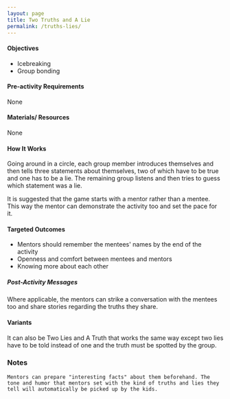 ```yaml
---
layout: page
title: Two Truths and A Lie
permalink: /truths-lies/
---
```



#### Objectives
- Icebreaking
- Group bonding

#### Pre-activity Requirements
None

#### Materials/ Resources
None

#### How It Works
Going around in a circle, each group member introduces themselves and then tells three statements about themselves, two of which have to be true and one has to be a lie. The remaining group listens and then tries to guess which statement was a lie.

It is suggested that the game starts with a mentor rather than a mentee. This way the mentor can demonstrate the activity too and set the pace for it.

#### Targeted Outcomes
- Mentors should remember the mentees' names by the end of the activity
- Openness and comfort between mentees and mentors
- Knowing more about each other

##### Post-Activity Messages
Where applicable, the mentors can strike a conversation with the mentees too and share stories regarding the truths they share.

#### Variants
It can also be Two Lies and A Truth that works the same way except two lies have to be told instead of one and the truth must be spotted by the group.

### Notes
```Mentors can prepare "interesting facts" about them beforehand. The tone and humor that mentors set with the kind of truths and lies they tell will automatically be picked up by the kids.```
